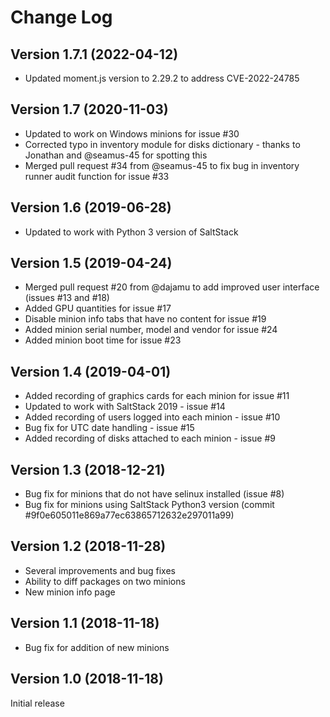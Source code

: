 # Change Log

## Version 1.7.1 (2022-04-12)

* Updated moment.js version to 2.29.2 to address CVE-2022-24785

## Version 1.7 (2020-11-03)

* Updated to work on Windows minions for issue #30
* Corrected typo in inventory module for disks dictionary - thanks to Jonathan and @seamus-45 for spotting this
* Merged pull request #34 from @seamus-45 to fix bug in inventory runner audit function for issue #33

## Version 1.6 (2019-06-28)

* Updated to work with Python 3 version of SaltStack

## Version 1.5 (2019-04-24)

* Merged pull request #20 from @dajamu to add improved user interface (issues #13 and #18)
* Added GPU quantities for issue #17
* Disable minion info tabs that have no content for issue #19
* Added minion serial number, model and vendor for issue #24
* Added minion boot time for issue #23

## Version 1.4 (2019-04-01)

* Added recording of graphics cards for each minion for issue #11
* Updated to work with SaltStack 2019 - issue #14
* Added recording of users logged into each minion - issue #10
* Bug fix for UTC date handling - issue #15
* Added recording of disks attached to each minion - issue #9

## Version 1.3 (2018-12-21)

* Bug fix for minions that do not have selinux installed (issue #8)
* Bug fix for minions using SaltStack Python3 version (commit #9f0e605011e869a77ec63865712632e297011a99)

## Version 1.2 (2018-11-28)

* Several improvements and bug fixes
* Ability to diff packages on two minions
* New minion info page

## Version 1.1 (2018-11-18)

* Bug fix for addition of new minions

## Version 1.0 (2018-11-18)

Initial release
